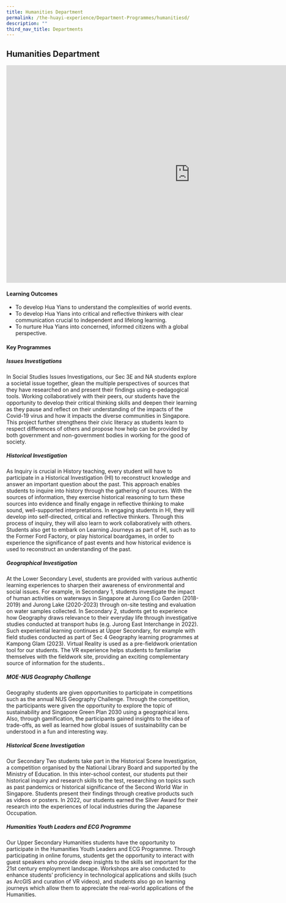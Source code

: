 ```yaml
---
title: Humanities Department
permalink: /the-huayi-experience/Department-Programmes/humanitiesd/
description: ""
third_nav_title: Departments
---
```

## Humanities Department

<iframe src="https://docs.google.com/presentation/d/e/2PACX-1vR0d7uqJQScaeQ3se3XJCfYGM2geut1_EYhDNdJilWtdYnI6vFgmMKzdPqA8cSc8Ee4z-XmVs1KOjuj/embed?start=false&amp;loop=false&amp;delayms=3000" frameborder="0" width="960" height="569" allowfullscreen="true"></iframe>

#### Learning Outcomes

*   To develop Hua Yians to understand the complexities of world events.
*   To develop Hua Yians into critical and reflective thinkers with clear communication crucial to independent and lifelong learning.
*   To nurture Hua Yians into concerned, informed citizens with a global perspective.

#### Key Programmes

##### Issues Investigations

In Social Studies Issues Investigations, our Sec 3E and NA students explore a societal issue together, glean the multiple perspectives of sources that they have researched on and present their findings using e-pedagogical tools. Working collaboratively with their peers, our students have the opportunity to develop their critical thinking skills and deepen their learning as they pause and reflect on their understanding of the impacts of the Covid-19 virus and how it impacts the diverse communities in Singapore. This project further strengthens their civic literacy as students learn to respect differences of others and propose how help can be provided by both government and non-government bodies in working for the good of society.

##### Historical Investigation

As Inquiry is crucial in History teaching, every student will have to participate in a Historical Investigation (HI) to reconstruct knowledge and answer an important question about the past. This approach enables students to inquire into history through the gathering of sources. With the sources of information, they exercise historical reasoning to turn these sources into evidence and finally engage in reflective thinking to make sound, well-supported interpretations. In engaging students in HI, they will develop into self-directed, critical and reflective thinkers. Through this process of inquiry, they will also learn to work collaboratively with others. Students also get to embark on Learning Journeys as part of HI, such as to the Former Ford Factory, or play historical boardgames, in order to experience the significance of past events and how historical evidence is used to reconstruct an understanding of the past.


##### Geographical Investigation

At the Lower Secondary Level, students are provided with various authentic learning experiences to sharpen their awareness of environmental and social issues. For example, in Secondary 1, students investigate the impact of human activities on waterways in Singapore at Jurong Eco Garden (2018-2019) and Jurong Lake (2020-2023) through on-site testing and evaluation on water samples collected. In Secondary 2, students get to experience how Geography draws relevance to their everyday life through investigative studies conducted at transport hubs (e.g. Jurong East Interchange in 2022). Such experiential learning continues at Upper Secondary, for example with field studies conducted as part of Sec 4 Geography learning programmes at Kampong Glam (2023). Virtual Reality is used as a pre-fieldwork orientation tool for our students. The VR experience helps students to familiarise themselves with the fieldwork site, providing an exciting complementary source of information for the students..


##### MOE-NUS Geography Challenge

Geography students are given opportunities to participate in competitions such as the annual NUS Geography Challenge. Through the competition, the participants were given the opportunity to explore the topic of sustainability and Singapore Green Plan 2030 using a geographical lens. Also, through gamification, the participants gained insights to the idea of trade-offs, as well as learned how global issues of sustainability can be understood in a fun and interesting way.

##### Historical Scene Investigation

Our Secondary Two students take part in the Historical Scene Investigation, a competition organised by the National Library Board and supported by the Ministry of Education. In this inter-school contest, our students put their historical inquiry and research skills to the test, researching on topics such as past pandemics or historical significance of the Second World War in Singapore. Students present their findings through creative products such as videos or posters. In 2022, our students earned the Silver Award for their research into the experiences of local industries during the Japanese Occupation.


##### Humanities Youth Leaders and ECG Programme

Our Upper Secondary Humanities students have the opportunity to participate in the Humanities Youth Leaders and ECG Programme. Through participating in online forums, students get the opportunity to interact with guest speakers who provide deep insights to the skills set important for the 21st century employment landscape. Workshops are also conducted to enhance students’ proficiency in technological applications and skills (such as ArcGIS and curation of VR videos), and students also go on learning journeys which allow them to appreciate the real-world applications of the Humanities.